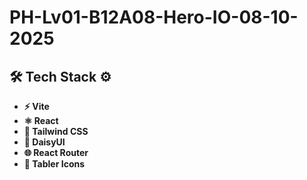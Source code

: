 # PH-Lv01-B12A08-Hero-IO-08-10-2025

## 🛠️ Tech Stack ⚙️

- **⚡️ Vite**
- **⚛️ React**
- **🎨 Tailwind CSS**
- **🌸 DaisyUI**
- **🌐 React Router**
- **💩 Tabler Icons**
